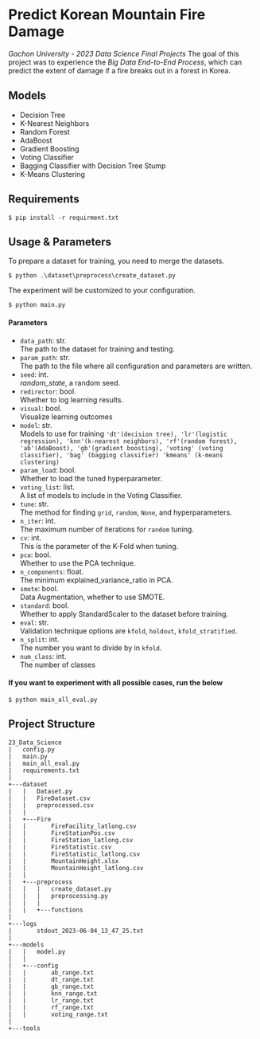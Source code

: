 # Predict Korean Mountain Fire Damage
*Gachon University - 2023 Data Science Final Projects*
The goal of this project was to experience the *Big Data End-to-End Process*, which can predict the extent of damage if a fire breaks out in a forest in Korea. 
## Models
- Decision Tree
- K-Nearest Neighbors
- Random Forest
- AdaBoost
- Gradient Boosting
- Voting Classifier
- Bagging Classifier with Decision Tree Stump
- K-Means Clustering

## Requirements
```
$ pip install -r requirment.txt
```
## Usage & Parameters
To prepare a dataset for training, you need to merge the datasets.
```
$ python .\dataset\preprocess\create_dataset.py
```
The experiment will be customized to your configuration.
```
$ python main.py
```
#### Parameters
- `data_path`: str.  
The path to the dataset for training and testing.
- `param_path`: str.  
The path to the file where all configuration and parameters are written.
- `seed`: int.  
*random_state*, a random seed. 
- `redirector`: bool.  
Whether to log learning results.
- `visual`: bool.  
Visualize learning outcomes
- `model`: str.  
Models to use for training
`'dt'(decision tree), 'lr'(logistic regression), 'knn'(k-nearest neighbors), 'rf'(random forest),
'ab'(AdaBoost), 'gb'(gradient boosting), 'voting' (voting classifier), 'bag' (bagging classifier)
'kmeans' (k-means clustering)`
- `param_load`: bool.  
Whether to load the tuned hyperparameter.
- `voting_list`: list.  
A list of models to include in the Voting Classifier.
- `tune`: str.  
The method for finding `grid`, `random`, `None`, and hyperparameters.
- `n_iter`: int.  
The maximum number of iterations for `random` tuning.
- `cv`: int.  
This is the parameter of the K-Fold when tuning.
- `pca`: bool.  
Whether to use the PCA technique.
- `n_components`: float.  
The minimum explained_variance_ratio in PCA.
- `smote`: bool.  
Data Augmentation, whether to use SMOTE.
- `standard`: bool.  
Whether to apply StandardScaler to the dataset before training.
- `eval`: str.  
Validation technique options are `kfold`, `holdout`, `kfold_stratified`.
- `n_split`: int.  
The number you want to divide by in `kfold`.
- `num_class`: int.  
The number of classes
#### If you want to experiment with all possible cases, run the below
```
$ python main_all_eval.py
```
## Project Structure
```
23_Data_Science
|   config.py
|   main.py
|   main_all_eval.py
|   requirements.txt
|   
+---dataset
|   |   Dataset.py
|   |   FireDataset.csv
|   |   preprocessed.csv
|   |   
|   +---Fire
|   |       FireFacility_latlong.csv
|   |       FireStationPos.csv
|   |       FireStation_latlong.csv
|   |       FireStatistic.csv
|   |       FireStatistic_latlong.csv
|   |       MountainHeight.xlsx
|   |       MountainHeight_latlong.csv
|   |       
|   +---preprocess
|   |   |   create_dataset.py
|   |   |   preprocessing.py
|   |   |   
|   |   +---functions
|           
+---logs
|       stdout_2023-06-04_13_47_25.txt
|       
+---models
|   |   model.py
|   |   
|   +---config
|   |       ab_range.txt
|   |       dt_range.txt
|   |       gb_range.txt
|   |       knn_range.txt
|   |       lr_range.txt
|   |       rf_range.txt
|   |       voting_range.txt
|           
+---tools      
```

